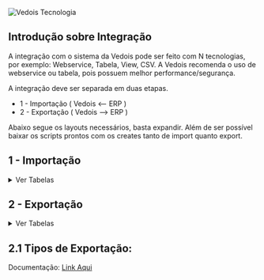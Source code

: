 ![Vedois Tecnologia](http://vedois.com.br/site/wp-content/uploads/2018/04/logovedoispreto3.png)

Introdução sobre Integração
-------------------------------

A integração com o sistema da Vedois pode ser feito com N tecnologias, por exemplo:
Webservice, Tabela, View, CSV. A Vedois recomenda o uso de webservice ou tabela, pois possuem melhor performance/segurança.

A integração deve ser separada em duas etapas.
  * 1 - Importação ( Vedois <-- ERP )
  * 2 - Exportação ( Vedois --> ERP )
  
Abaixo segue os layouts necessários, basta expandir.
Além de ser possível baixar os scripts prontos com os creates tanto de import quanto export.


1 - Importação
-------------------------------

<details>
 <summary>Ver Tabelas</summary>
 
 **Sistema: Vedois-OEE** <br>
 **Atualizado em: 22/12/2020**


 
   <summary>Nome da Tabela = IMPORTMAQUINA </summary>
	<h4>Tabela responsável pelo cadastro dos centros de recurso.</h4>

 |Coluna|Tipo de dado|Tamanho|Obs|Descrição|
 |-------------|-------------|-------------|-------------|-------------|
 | **empresa** | Integer |  | default=1 | Código da Empresa |
 | **codigo** |	Varchar | max_length=30 |  | Código da máquina |
 | descricao | Varchar | max_length=128 |  | Descrição da máquina |
 | grupo | Varchar | max_length=32 |  | Nome do grupo de máquinas, associando com a ImportGrupoMaquina |	
 | ativa |	BooleanField |		|default=False|Define se a máquina está ativa/inativa|
 | status_imp | Varchar | max_length=1 | 'N'=new, 'U'=update, 'I'=integrated | Define status da linha, caso for importação por tabela. |



  <summary>Nome da Tabela = IMPORTGRUPOMAQUINA </summary>
 <h4>Tabela responsável por criar grupos de máquinas, para facilitar a consulta de duas ou mais máquinas em relatórios, índices, entre outros.</h4>

 |Coluna|Tipo de dado|Tamanho|Obs|Descrição|
 |-------------|-------------|-------------|-------------|-------------|
 | **nome** | Varchar | max_length=32 |  | Nome do grupo de máquinas |
 | descricao | Varchar | max_length=128 |  | Descrição completa do grupo |
 | status_imp | Varchar | max_length=1 | 'N'=new, 'U'=update, 'I'=integrated | Define status da linha, caso for importação por tabela. |





  <summary>Nome da Tabela = IMPORTOPERADOR</summary>
	<h4>Tabela responsável por cadastrar os operadores que irão utilizar os terminais.</h4>

 |Coluna        |Tipo de dado   |Tamanho         |Obs		                     |Descrição    |
 |--------------|---------------|----------------|-----------------------------------|-------------|
 | **empresa**	| Integer 	| default=1 	 |  					| Código da empresa |
 | **codigo**	| Varchar 	| max_length=30	 |  				| Código do operador |
 | nome 	| Varchar 	| max_length=128 |  				| Nome do operador |
 | ativo 	| BooleanField 	|  		 | default=True 		| Define ativo/inativo |
 | status_imp 	| Varchar	| max_length=1 	 | 'N'=new,<br>'U'=update,<br>'I'=integrated | Define status da linha, caso for importação por tabela.|
 




  <summary>Nome da Tabela = IMPORTMOTIVOPARADA </summary>
 <h4>Tabela responsável por cadastrar os motivos de parada de máquina, como por exemplo manutenção mecânica, elétrica, entre outros.</h4>

 |Coluna        |Tipo de dado   |Tamanho         |Obs		                     |Descrição    |
 |--------------|---------------|----------------|-----------------------------------|-------------|
 | **empresa**	|Integer	|default=1       |                                   |Código da empresa|
 | **codigo**	|Varchar        |max_length=30	 |                                   |Código da parada|
 | descricao	|Varchar	|max_length=128  |                                   |Descrição da parada|
 | abreviacao	|Varchar	|max_length=16   |blank=True                         |Abreviação da parada|
 | senha        |Varchar	|max_length=32   |blank=True                         |Se não tiver senha, manter vazio. Se usar algum valor, ele será solicitado para confirmar a parada. Muito usado para mecânicos/eletricistas, onde apenas estes profissionais podem inserir determinadas paradas.|
 | cor	        |RGBColorField	|		 |blank=True,<br> null=True              |Exemplo: ‘#ffffff’ = branco|
 | **ativa**	|BooleanField	|		 |default=True                       |Define ativo/inativo|
 | status_imp	|Varchar	|max_length=1    |'N'=new,<br>'U'=update,<br>'I'=integrated|Define status da linha, caso for importação por tabela.|
 



 <summary>Nome da Tabela = IMPORTMOTIVOREFUGO</summary>
<h4>Tabela responsável por cadastrar os motivos de refugo/apara que acontecem durante o processo produtivo.</h4>
	
|Coluna         |Tipo de dado  |Tamanho         |Obs		                     |Descrição    |
|---------------|--------------|----------------|------------------------------------|-------------|
|**empresa**        |Integer       |		|default=1			     |Código da empresa|
|**codigo**		|Varchar       |max_length=30	|				     |Código do refugo|
|descricao	|Varchar       |max_length=128	|				     |Descrição do refugo|
|status_imp	|Varchar       |max_length=1	|'N'=new,<br>'U'=update,<br>'I'=integrated  |Define status da linha, caso for importação por tabela.|
 



 <summary>Nome da Tabela = IMPORTPRODUTO</summary>
<h4>São cadastrados os produtos, para posterior associar às ordens de produção.</h4>
 
|Coluna         |Tipo de dado  |Tamanho         |Obs		                     |Descrição    |
|---------------|--------------|----------------|------------------------------------|-------------|
|**empresa**	|Integer       |		|default=1				|Código da empresa|
|**codigo**		|Varchar       |max_length=30	|					|Código do produto|
|descricao	|Varchar       |max_length=128	|					|Descrição do produto|
|status_imp	|Varchar       |max_length=1	|'N'=new,<br>'U'=update,<br>'I'=integrated	|Define status da linha, caso for importação por tabela.|
 


<summary>Nome da Tabela = IMPORTFERRAMENTA</summary>
<h4>Ferramentas definem quanto deve-se incrementar a cada pulso de máquina. Utilizando uma injetora como exemplo, uma ferramenta seria o molde. Pois determinado
molde, produz N peças a cada ciclo, com um tempo estimado de 30 segundos por exemplo.
Para maquinas lineares, na maioria das vezes essa tabela não é utilizada na importação.</h4>
 
|Coluna                   |Tipo de dado |Tamanho           		|Obs		                    |Descrição    |
|-------------------------|-------------|-------------------------------|-----------------------------------|-------------|
|**empresa**		  |Integer	|				|				    |Código da empresa|
|**codigo**			  |Varchar	|max_length=30			|				    |Código da ferramenta|
|descricao		  |Varchar	|max_length=128			|				    |Descrição da ferramenta|
|coeficiente_multiplicacao|DecimalField	|max_digits=20,<br>decimal_places=10|				    |Número de peças incrementadas à cada ciclo de máquina. Por exemplo número de cavidades quando for injetora.|
|depreciacao		  |DecimalField |max_digits=20,<br>decimal_places=10|				    |O valor padrão é 0. Quando se tem um molde que uma cavidade está danificada, deve-se enviar a quantidade danificada nesta coluna.|
|**tempo_ciclo**		  |Integer	|				|				    |Define tempo padrão da ferramenta, ou seja, ciclo padrão. O valor é milissegundo. 10 segundos = 10.000|
|limite_ciclo		  |Integer	|				|				    |Este limite da uma “tolerância” ao tempo normal de ciclo, como no exemplo acima usei o valor 10.000. Se eu quiser dar 30 segundos de tolerância, utilizo o valor 40.000.|
|limite_parada		  |Integer	|				|				    |Este campo substitui o tempo_ciclo quando usado um modo exclusivo para usinagem, geralmente Tornos CNC.|
|status_imp		  |Varchar	|max_length=1			|'N'=new,<br>'U'=update,<br>'I'=integrated|Define status da linha, caso for importação por tabela.|


  <summary>Nome da Tabela = IMPORTFERRAMENTAPRODUTO</summary>
 <h4>Esta tabela é usada quando não há ImportFerramenta. A diferenciação das tabelas é que uma associa por códigos, esta utiliza cinco campos (empresa, maquina, produto,
 derivação e codigo_operacao).
 Com isso é possível aumentar o nível de detalhe em relação a tempo de ciclo. Pois pode-se ter um produto que é produzido com tempo X em uma máquina e tempo Y em
 outra.</h4>


|Coluna                   |Tipo de dado |Tamanho           		|Obs		                    |Descrição    |
|-------------------------|-------------|-------------------------------|-----------------------------------|-------------|
|**empresa**		  |Integer	|				|default=1			    		|Código da empresa|
|**maquina**		  |Varchar	|max_length=30			|				    		|Código de maquina|
|**produto**		  |Varchar	|max_length=30			|				    		|Código de produto|
|**derivacao**		  |Varchar	|max_length=30			|				    		|Derivação do produto|
|**codigo_operacao**	  |Varchar	|max_length=30			|				    		|Código da operação|
|**descricao**		  |Varchar	|max_length=128			|				    		|Descrição da Ferramenta|
|**coeficiente_multiplicacao**|DecimalField	|max_digits=20,<br>decimal_places=10|				    		|Número de peças incrementadas à cada ciclo de máquina.Por exemplo número de cavidades quando for injetora.|
|depreciacao		  |DecimalField	|max_digits=20,<br>decimal_places=10|default = 0			    	|O valor padrão é 0. Quando se tem um molde que uma cavidade está danificada, deve-se enviar a quantidade danificada nesta coluna.|
|**tempo_ciclo**		  |Integer	|				|				    		|Define tempo padrão da ferramenta, ou seja, ciclo padrão.O valor é milissegundo. 10 segundos = 10.000|
|**limite_ciclo**		  |Integer	|				|				   		|Este limite da uma “tolerância” ao tempo normal de ciclo,como no exemplo acima usei o valor 10.000. Se eu quiser dar 30 segundos de tolerância, utilizo o valor 40.000.|
|limite_parada		  |Integer	|				|				   		|Este campo substitui o tempo_ciclo quando usado um modo exclusivo para usinagem, geralmente Tornos CNC.|
|**situacao**		  |Integer	|				|default=0			    		||
|status_imp		  |Varchar	|max_length=1			|'N'=new,<br>'U'=update,<br>'I'=integrated	|Define status da linha, caso for importação por tabela.|


 <summary>Nome da Tabela = IMPORTOP</summary>
<h4>Tabela responsável pelas ordens de produção.</h4>

|Coluna         |Tipo de dado   |Tamanho         		|Obs		                     |Descrição    |
|---------------|---------------|-------------------------------|------------------------------------|-------------|
|**empresa**	|Integer	|				    |default=1			     		|Código da empresa|
|**origem**		|Varchar	|max_length=30			    |default='0'			     	|Código da origem|
|**codigo**		|Varchar	|max_length=30			    |				     		|Código da ordem|
|descricao	|Varchar	|max_length=128			    |blank=True,<br> null=True		     	|Descrição da ordem|
|**produto**	|Varchar	|max_length=30			    |blank=True,<br> null=True		     	|Código do produto|
|derivacao	|Varchar	|max_length=30			    |blank=True,<br> null=True		     	|Derivação do produto|
|pedido		|Integer	|				    |default=1,<br>blank=True,<br> null=True    |Número do pedido|
|unidade_medida |Varchar	|max_length=128			    |default="PC",<br>blank=True,<br>null=True  |Unidade de medida, ex: pc, metros|
|nome_cliente	|Varchar	|max_length=128			    |default="", <br>blank=True, null=True   	|Nome do cliente|
|quantidade	|DecimalField	|max_digits=20,<br>decimal_places=10|default=1			     		|Quantidade prevista da ordem|
|master_op	|Varchar	|max_length=30			    |null=True,<br> blank=True		     	|A coluna master_op é usada para realizar agrupamento de ordens de produção. Esta necessidade é quando a máquina produz mais de um produto ao mesmo tempo.|
|fracao_master	|DecimalField	|max_digits=10,<br>decimal_places=9 |default=1			     		|E a fracao_master irá determinar o percentual de produção que deve ser distribuído entre as OPs do agrupamento. Se por exemplo eu tenho um ciclo que sai 10 unidades, e eu queira distribuir 4 para uma ordem e 6 para outra, devo utilizar os valores: 0,4 e 0,6 respectivamente.|
|data_limite	|DateTimeField	|				    |null=True,<br> blank=True		     	|Data limite e prioridade são preferencias para|
|prioridade	|DecimalField	|max_digits=20,<br>decimal_places=10|default=1			     		|distribuição das ordens no modulo planejamento.|
|status_imp	|Varchar	|max_length=1			    |'N'=new,<br> 'U'=update,<br> 'I'=integrated|Define status da linha, caso for importação por tabela.|


 <summary>Nome da Tabela = IMPORTSEQUENCIAPRODUCAO</summary>
<h4>Tabela responsável por concentrar as sequencias de produção, também conhecidas como roteiros, atividades, entre outros.</h4>

|Coluna         |Tipo de dado  |Tamanho         |Obs		                     |Descrição    |
|---------------|--------------|----------------|------------------------------------|-------------|
|**empresa**	     |Integer	|		|default=1				|Código da empresa|
|**origem**		     |Varchar	|max_length=30	|default='0'				|Código da origem|
|**codigo**		     |Varchar	|max_length=30	|					|Código da Ordem|
|**sequencia**	     |Integer	|		|					|Sequência do Roteiro|
|**estagio**	     |Integer	|		|					|Codigo do estagio|
|**maquina**	     |Varchar	|max_length=30	|blank=True,<br> null=True		|Codigo da maquina|
|ferramenta	     |Varchar	|max_length=30	|blank=True,<br> null=True		|Codigo da ferramenta|
|codigo_operacao     |Varchar	|max_length=30	|blank=True,<br> null=True		|Código da operacao|
|quantidade	     |DecimalField|max_digits=20,<br>decimal_places=10|			|Quantidade prevista|
|taxa_de_conversao   |Integer   |               |			                |taxa de conversão usado para caso a unidade de medida seja M².|
|unidade_medida	     |Varchar|max_digits=128,<br>default="PC"|blank=True, null=True	|Unidade de medida da sequencia, Exemplo: PC(peça), M² (metro quadrado)|
|data_prevista_inicio|DateTimeField|		|blank=True,<br> null=True		|Data prevista de inicio|
|data_prevista_fim   |DateTimeField|		|blank=True,<br> null=True		|Data prevista de termino|
|setup_previsto	     |BigInteger|		|default=0				|Tempo de setup em segundos|
|tempo_previsto	     |BigInteger|		|default=0				|Tempo de produção em segundos|
|status_imp	     |Varchar|max_length=1	|'N'=new,<br>'U'=update,<br>'I'=integrated|Define status da linha, caso for importação por tabela.|


<details>
 <summary>Consumo de Componente</summary>

<summary>Nome da Tabela = IMPORTCOMPONENTESIMPORTADOS</summary>
<h4>Tabela responsável por cadastrar os componentes que não são gerados pelo terminal, por exemplo a compra de bobinas de terceiros, etc.</h4>

|Coluna         |Tipo de dado   |Tamanho        |Obs		                     		|Descrição    |
|---------------|---------------|---------------|-----------------------------------------------|-------------|
|codigo		|Varchar	|max_length=30  |						|Código do componente|
|derivacao	|Varchar	|max_length=30  |						|Código da Derivação do Componente|
|lote		|Varchar	|max_length=30  |blank=True,<br> null=True			|Código do Lote do Componente|
|codigo_etiqueta|Varchar	|max_length=30  |						|Código que identifica o componente|
|tipo_etiqueta	|Varchar	|max_length=30  |null=True,<br> blank=True			|Define o tipo do componente|
|lote_etiqueta	|Varchar	|max_length=30  |null=True,<br> blank=True			|Lote do componente|
|empresa	|Integer	|		|default=1,<br> blank=True,<br> null=True	|Código da empresa|
|origem		|Varchar	|max_length=30  |default=0,<br> blank=True,<br> null=True	|Código da origem|
|op		|Varchar	|		|blank=True,<br> null=True			|Código da ordem|
|master_op	|Varchar	|max_length=30  |blank=True<br>, null=True			|A coluna master_op é usada para realizar agrupamento de ordens de produção|
|estagio	|Integer	|		|default=0<br>,blank=True,<br> null=True	|Código do estágio|
|maquina	|Varchar	|max_length=30  |null=True,<br> blank=True			|Código da máquina|
|operador	|Varchar	|max_length=30  |null=True,<br> blank=True			|Código do operador|
|pedido		|Integer	|		|default=0,<br> blank=True,<br> null=True	|Número do pedido|
|descricao	|Varchar	|max_length=128 |null=True,<br> blank=True			|Descrição|
|versao		|Varchar	|max_length=5   |null=True,<br> blank=True			|Versão do componente|
|dimensao	|Varchar	|max_length=30  |null=True,<br> blank=True			||
|data_fabricacao|DateTimeField	|	        |null=True,<br> blank=True			|Data de fabricação|
|validade	|Varchar	|max_length=5   |null=True,<br> blank=True			||
|componente_origem|Varchar	|	        |						||
|quantidade	|DecimalField	|max_length=20  |decimal_places=10,<br> default=0		|Quantidade do componente em metros|
|quantidade_estornada|DecimalField|max_length=20|decimal_places=10,<br> default=0		||
|peso		|DecimalField	|max_length=20  |decimal_places=10,<br> default=0		|Peso do componente|
|taxa_de_conversao|DecimalField	|max_length=20  |decimal_places=10,<br> default=1		|Se não preenchido, calculamos com base na quantidade e peso recebidos|
|tara		|DecimalField	|max_length=20  |decimal_places=10,<br> default=1		|Tara do componente|
|volumes	|Integer	|		|default=0     					|Quantidade de volumes|
|uso		|Varchar	|max_length=5   |Default=N,<br> null=True,<br> blank=True	|N = novo, F = Fechado.|
|situacao	|Varchar	|max_length=1   |Default=A,<br> null=True,<br> blank=True	||
|tipo		|Varchar	|max_length=5   |Default=P,<br> null=True,<br> blank=True	|1 = Bobina, 3 = Tinta, 5 = Insumo|
|unidade	|Varchar	|max_length=5   |Default=PC, null=True, blank=True		|Unidade de medida, ex: KG|
|reg		|Integer	|	        |default=0,<br> blank=True,<br> null=True	||
|controle	|Integer	|	        |default=0,<br> blank=True,<br> null=True	||
|status_imp	|Varchar	|max_length=1   |'N'=new,<br>'U'=update,<br>'I'=integrated	|Define status da linha, caso for importação por tabela.|


 <summary>Nome da Tabela = IMPORTCOMPONENTESOP</summary>
<h4>Tabela responsável por autorizar os produtos que podem ser consumidos em determinadas Ordens</h4>

|Coluna         |Tipo de dado  |Tamanho         |Obs		                     |Descrição    |
|---------------|--------------|----------------|------------------------------------|-------------|
|empresa		|Integer		|					|default=1,<br> blank=True,<br> null=True|Código da empresa|
|origem			|Varchar		|max_length=30				|default=0				 |Código da origem|
|op			|Varchar		|max_length=30				|default=0				 |Código da ordem|
|estagio		|Integer		|					|default=0				 |Código do estágio|
|identificador		|Integer		|					|default=0				 |Sequência do componente|
|maquina		|Varchar		|max_length=30				|					 |Código da máquina|
|codigo_componente	|Varchar		|max_length=32				|					 |Código do produto que vai ser consumido|
|derivacao_componente	|Varchar		|max_length=32				|blank=True,<br> null=True		 |Versão do produto que vai ser consumido|
|tipo			|Varchar		|max_length=5				|blank=True,<br> null=True		 |Tipo do componente. Ex: T = Tinta, B = Bobina, etc.|
|quantidade_prevista	|DecimalField		|max_digits=20,<br>decimal_places=10	|default=0				 |Quantidade prevista que será consumida|
|quantidade_reservada	|DecimalField		|max_digits=20,<br>decimal_places=10	|default=0				 |Quantidade que poderá ser consumida a mais que a prevista|
|status_imp		|Varchar		|max_length=1				|'N'=new,<br>'U'=update,<br>'I'=integrated|Define status da linha, caso for importação por tabela.|

</details>

</details>




2 - Exportação
-------------------------------

<details>
 <summary>Ver Tabelas</summary>
 
 **Sistema: Vedois-OEE** <br>
 **Atualizado em: 16/12/2020**<br>


  <summary>Nome da Tabela = EXPORTPRODUCAO</summary><br>

   **OBS**:Necessário criar SEQUENCE: <br>
   <br>
  **-- PostgreSQL <br>**
    CREATE SEQUENCE exportproducao_id_seq<br>
      START WITH 1<br>
      INCREMENT BY 1<br>
      NO MINVALUE<br>
      NO MAXVALUE<br>
      CACHE 1;<br>

  **-- SQL Server 2012 <br>**
    CREATE SEQUENCE exportproducao_id_seq<br>
      START WITH 1<br>
      INCREMENT BY 1 ;<br>
      NO MINVALUE<br>
      NO MAXVALUE<br>
      CACHE 1;<br>
      SELECT next value for exportproducao_id_seq<br>
      <br>


|Coluna|Tipo de dado|Tamanho|Obs|Descrição|
|-------------|-------------|-------------|-------------|-------------|
| id | IntegerField |  | primary_key=True | id criado sequencial|
| data_geracao | DateTimeField |  | blank=True, null=True | data no momento do envio do dado.|
| empresa | IntegerField |  | blank=True, null=True ||
| origem | Varchar | max_length=30 | blank=True, null=True ||
| op | Varchar | max_length=30 | blank=True, null=True ||
| estagio | IntegerField |  | blank=True, null=True ||
| sequencia_producao | IntegerField |  | blank=True, null=True ||
| produto | Varchar | max_length=30 | blank=True, null=True ||
| maquina | Varchar | max_length=30 | blank=True, null=True ||
| grupomaquina | Varchar | max_length=30 | blank=True, null=True ||
| ferramenta | Varchar | max_length=30 | blank=True, null=True ||
| operador | Varchar | max_length=30 | blank=True, null=True ||
| turno | IntegerField |  | blank=True, null=True ||
| reg | IntegerField |  | default=0, blank=True, null=True | esse campo é responsavel por saber o "status" do evento, como reg = 2 enviado ou 5 erro.|
| inicio | DateTimeField |  | blank=True, null=True | inicio do evento|
| fim |  | DateTimeField | blank=True, null=True | fim do evento|
| duracao | IntegerField |  |  | duracao do evento fim - inicio|
| codigo_lote | Varchar | max_length=32 | default="", blank=True, null=True | Caso o cliente tenha essa informação o campo é alimentado|
| quantidade | DecimalField | max_digits=20, decimal_places=10 | default=0 ||
| quantidade2 | DecimalField | max_digits=20, decimal_places=10 | default=0 ||
| quantidade3 | DecimalField | max_digits=20, decimal_places=10 | default=0 ||
| taxa_de_conversao | DecimalField | max_digits=20, decimal_places=10 | default=1 ||

  <summary>Nome da Tabela = EXPORTREFUGO</summary><br>

   **OBS**:Necessário criar SEQUENCE: <br>
   <br>
  **-- PostgreSQL<br>**
    CREATE SEQUENCE exportrefugo_id_seq<br>
      START WITH 1<br>
      INCREMENT BY 1<br>
      NO MINVALUE<br>
      NO MAXVALUE<br>
      CACHE 1;<br>

  **-- SQL Server 2012<br>**
    CREATE SEQUENCE exportrefugo_id_seq<br>
      START WITH 1<br>
      INCREMENT BY 1<br>
      NO MINVALUE<br>
      NO MAXVALUE<br>
      CACHE 1;<br>
      SELECT next value for exportrefugo_id_seq<br>
      <br>


|Coluna|Tipo de dado|Tamanho|Obs|Descrição|
|-------------|-------------|-------------|-------------|-------------|
| id | IntegerField |  | primary_key=True | id criado sequencial|
| data_geracao | DateTimeField |  | blank=True, null=True | data no momento do envio do dado.|
| empresa | IntegerField |  | blank=True, null=True ||
| origem | Varchar | max_length=30 | blank=True, null=True ||
| op | Varchar | max_length=30 | blank=True, null=True ||
| estagio | IntegerField |  | blank=True, null=True ||
| sequencia_producao | IntegerField |  | blank=True, null=True ||
| produto | Varchar | max_length=30 | blank=True, null=True ||
| maquina | Varchar | max_length=30 | blank=True, null=True ||
| grupomaquina | Varchar | max_length=30 | blank=True, null=True ||
| ferramenta | Varchar | max_length=30 | blank=True, null=True ||
| operador | Varchar | max_length=30 | blank=True, null=True ||
| turno | IntegerField |  | blank=True, null=True ||
| reg | IntegerField |  | default=0, blank=True, null=True | Esse campo é responsavel por saber o "status" do evento, como reg = 2 enviado ou 5 erro.|
| horario | DateTimeField |  | blank=True, null=True | Horario do apontamento de refugo.|
| motivo | Varchar | max_length=30 | blank=True, null=True ||
| codigo_lote | Varchar | max_length=32 | default="", blank=True | Caso o cliente tenha essa informação o campo é alimentado|
| quantidade | DecimalField | max_digits=20, decimal_places=10 |  ||
| quantidade2 | DecimalField | max_digits=20, decimal_places=10 | default=0 ||
| quantidade3 | DecimalField | max_digits=20, decimal_places=10 | default=0 ||
| taxa_de_conversao | DecimalField | max_digits=20, decimal_places=10 | default=1 ||
| classificacao | Varchar | max_length=30 | blank=True, null=True ||
| etapa_causa | Varchar | max_length=30 | blank=True, null=True ||
| maquina_causa | Varchar | max_length=30 | blank=True, null=True ||


  <summary>Nome da Tabela = EXPORTPARADA</summary><br>

   **OBS**:Necessário criar SEQUENCE: <br>
   <br>
  **-- PostgreSQL<br>**
    CREATE SEQUENCE exportparada_id_seq<br>
      START WITH 1<br>
      INCREMENT BY 1<br>
      NO MINVALUE<br>
      NO MAXVALUE<br>
      CACHE 1;<br>

  **-- SQL Server 2012<br>**
    CREATE SEQUENCE exportparada_id_seq<br>
      START WITH 1<br>
      INCREMENT BY 1<br>
      NO MINVALUE<br>
      NO MAXVALUE<br>
      CACHE 1;<br>
      SELECT next value for exportparada_id_seq<br>
      <br>


|Coluna|Tipo de dado|Tamanho|Obs|Descrição|
|-------------|-------------|-------------|-------------|-------------|
| id | IntegerField |  | primary_key=True ||
| data_geracao | DateTimeField |  | blank=True, null=True ||
| empresa | IntegerField |  | blank=True, null=True ||
| origem | Varchar | max_length=30 | blank=True, null=True ||
| op | Varchar | max_length=30 | blank=True, null=True ||
| estagio | IntegerField |  | blank=True, null=True ||
| sequencia_producao | IntegerField |  | blank=True, null=True ||
| produto | Varchar | max_length=30 | blank=True, null=True ||
| maquina | Varchar | max_length=30 | blank=True, null=True ||
| grupomaquina | Varchar | max_length=30 | blank=True, null=True ||
| ferramenta | Varchar | max_length=30 | blank=True, null=True ||
| operador | Varchar | max_length=30 | blank=True, null=True ||
| turno | IntegerField |  | blank=True, null=True ||
| reg | IntegerField |  | default=0, blank=True, null=True | Esse campo é responsavel por saber o "status" do evento, como reg = 2 enviado ou 5 erro.|
| inicio | DateTimeField |  | blank=True,<br> null=True ||
| fim |  | DateTimeField | blank=True,<br> null=True ||
| duracao | BigIntegerField |  |  ||
| motivo | Varchar | max_length=30 | blank=True, null=True ||
| setup | BooleanField | BooleanField | default=False ||

  <summary>Nome da Tabela = EXPORTCOMPONENTE</summary><br>

   **OBS**:Necessário criar SEQUENCE: <br>
   <br>
  **-- PostgreSQL<br>**
    CREATE SEQUENCE exportcomponente_id_seq<br>
      START WITH 1<br>
      INCREMENT BY 1<br>
      NO MINVALUE<br>
      NO MAXVALUE<br>
      CACHE 1;<br>

  **-- SQL Server 2012<br>**
    CREATE SEQUENCE exportcomponente_id_seq<br>
      START WITH 1<br>
      INCREMENT BY 1<br>
      NO MINVALUE<br>
      NO MAXVALUE<br>
      CACHE 1;<br>
      SELECT next value for exportcomponente_id_seq<br>
      <br>


|Coluna|Tipo de dado|Tamanho|Obs|Descrição|
|-------------|-------------|-------------|-------------|-------------|
| id | IntegerField |  | primary_key=True ||
| data_geracao | DateTimeField |  | blank=True, null=True ||
| empresa | IntegerField |  | blank=True, null=True ||
| origem | Varchar | max_length=30 | blank=True, null=True ||
| op | Varchar | max_length=30 | blank=True, null=True ||
| estagio | IntegerField |  | blank=True, null=True ||
| sequencia_producao | IntegerField |  | blank=True, null=True ||
| produto | Varchar | max_length=30 | blank=True, null=True ||
| maquina | Varchar | max_length=30 | blank=True, null=True ||
| grupomaquina | Varchar | max_length=30 | blank=True, null=True ||
| ferramenta | Varchar | max_length=30 | blank=True, null=True ||
| operador | Varchar | max_length=30 | blank=True, null=True ||
| turno | IntegerField |  | blank=True, null=True ||
| reg | IntegerField |  | default=0, blank=True, null=True | Esse campo é responsavel por saber o "status" do evento, como reg = 2 enviado ou 5 erro.|
| codigo | Varchar | max_length=32 |  ||
| versao | Varchar | max_length=64 | blank=True, null=True ||
| volume | IntegerField |  | blank=True, null=True |Campo utilizado para marcar sequencialmente o número do volume gerado|
| descricao | Varchar | max_length=64 | blank=True, null=True ||
| codigo_barras | Varchar | max_length=64 |  ||
| tipo | Varchar | max_length=2 | L=lote+largura+espessura, M=massa,T=tinta, B=bobina ||
| lote | Varchar | max_length=32 | blank=True, null=True ||
| quantidade | DecimalField | max_digits=20, decimal_places=10 | default=0 ||
| peso | DecimalField | max_digits=20, decimal_places=10 | default=0 ||
| peso_bruto | DecimalField | max_digits=20, decimal_places=10 | default=0 ||
| atributo | DecimalField | max_digits=20, decimal_places=10 | default=0 ||
| atributo2 | DecimalField | max_digits=20, decimal_places=10 | default=0 ||
| atributo3 | DecimalField | max_digits=20, decimal_places=10 | default=0 ||
| taxa_de_conversao | DecimalField | max_digits=20, decimal_places=10 | default=1 ||
| inicio | DateTimeField |  | blank=True, null=True ||

</details>

## 2.1 Tipos de Exportação:

Documentação: [Link Aqui](https://vedois.notion.site/Integra-o-Tipos-de-Exporta-o-b528b84b06ef42fb98a088932c5d38b6)
